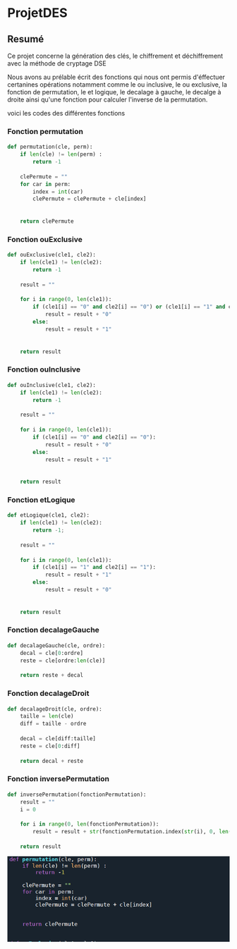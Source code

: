 # ProjetDES
## Resumé
Ce projet concerne la génération des clés, le chiffrement et déchiffrement avec la méthode de cryptage DSE

Nous avons au prélable écrit des fonctions qui nous ont permis d'éffectuer certanines opérations notamment comme le ou inclusive, le ou exclusive, la fonction de permutation, le et logique, le decalage à gauche, le decalge à droite ainsi qu'une fonction pour calculer l'inverse de la permutation.

voici les codes des différentes fonctions

### Fonction permutation


```Python
def permutation(cle, perm):
    if len(cle) != len(perm) :
        return -1
    
    clePermute = ""
    for car in perm:
        index = int(car)
        clePermute = clePermute + cle[index]
        
    
    return clePermute
```

### Fonction ouExclusive
```Python
def ouExclusive(cle1, cle2):
    if len(cle1) != len(cle2):
        return -1
    
    result = ""
    
    for i in range(0, len(cle1)):
        if (cle1[i] == "0" and cle2[i] == "0") or (cle1[i] == "1" and cle2[i] == "1"):
            result = result + "0"
        else:
            result = result + "1"
            
    
    return result
```

### Fonction ouInclusive
```Python
def ouInclusive(cle1, cle2):
    if len(cle1) != len(cle2):
        return -1
    
    result = ""
    
    for i in range(0, len(cle1)):
        if (cle1[i] == "0" and cle2[i] == "0"):
            result = result + "0"
        else:
            result = result + "1"
            
    
    return result
```

### Fonction etLogique
```Python
def etLogique(cle1, cle2):
    if len(cle1) != len(cle2):
        return -1;
    
    result = ""
    
    for i in range(0, len(cle1)):
        if (cle1[i] == "1" and cle2[i] == "1"):
            result = result + "1"
        else:
            result = result + "0"
            
    
    return result
```

### Fonction decalageGauche
```Python
def decalageGauche(cle, ordre):
    decal = cle[0:ordre]
    reste = cle[ordre:len(cle)]
    
    return reste + decal
```

### Fonction decalageDroit
```Python
def decalageDroit(cle, ordre):
    taille = len(cle)
    diff = taille - ordre
    
    decal = cle[diff:taille]
    reste = cle[0:diff]
    
    return decal + reste
```

### Fonction inversePermutation
```Python
def inversePermutation(fonctionPermutation):
    result = ""
    i = 0
    
    for i in range(0, len(fonctionPermutation)):
        result = result + str(fonctionPermutation.index(str(i), 0, len(fonctionPermutation)))
        
    return result
```

![alt text](https://github.com/FiscoSkywalker/ProjetDES/blob/master/images/permutation.PNG)
